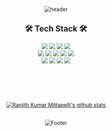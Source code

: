 <div align="center">

![header](https://capsule-render.vercel.app/api?type=waving&color=timeGradient&height=260&section=header&text=HeeYeon%20Cho&fontSize=75&animation=fadeIn&fontAlign=69&fontAlignY=40&)


## 🛠️ Tech Stack 🛠️
<img src="https://img.shields.io/badge/JAVA-0098FF?style=flat&logo=java&logoColor=white">
<img src="https://img.shields.io/badge/Python-3776AB?style=flat&logo=python&logoColor=white"/>
<img src="https://img.shields.io/badge/Google Colab-F9AB00?style=flat&logo=googlecolab&logoColor=white"/>
<img src="https://img.shields.io/badge/Apache Hadoop-66CCFF?style=flat&logo=apachehadoop&logoColor=white"/>
<br>
<img src="https://img.shields.io/badge/HTML-E34F26?style=flat&logo=html5&logoColor=white"/>
<img src="https://img.shields.io/badge/CSS-1572B6?style=flat&logo=css3&logoColor=white"/>
<img src="https://img.shields.io/badge/JavaScript-F7DF1E?style=flat&logo=javascript&logoColor=black"/>
<img src="https://img.shields.io/badge/Dart-0175C2?style=flat&logo=dart&logoColor=white"/>
<img src="https://img.shields.io/badge/Flutter-02569B?style=flat&logo=flutter&logoColor=white"/>
<br>
<img src="https://img.shields.io/badge/MySQL-4479A1?style=flat&logo=mysql&logoColor=white"/>
<img src="https://img.shields.io/badge/Firebase-FFCA28?style=fla&logo=firebase&logoColor=white"/>
<img src="https://img.shields.io/badge/Spring-6DB33F?style=flat&logo=firebase&logoColor=white"/>
<img src="https://img.shields.io/badge/AWS-232F3E?style=flat&logo=amazonaws&logoColor=white"/>
<br><br><br><br><br><br>

[![Ranjith Kumar Mittapelli's github stats](https://github-readme-stats.vercel.app/api?username=chy0503&show_icons=true&hide_rank=false)](https://github.com/chy0503/github-readme-stats)
<br><br>

![Footer](https://capsule-render.vercel.app/api?type=waving&color=timeGradient&height=200&section=footer)
</div>
